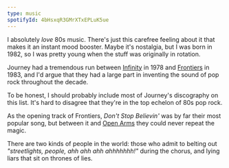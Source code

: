```yaml
---
type: music
spotifyId: 4bHsxqR3GMrXTxEPLuK5ue
---
```


I absolutely _love_ 80s music. There's just this carefree feeling about it that makes it an instant mood booster. Maybe it's nostalgia, but I was born in 1982, so I was pretty young when the stuff was originally in rotation.

Journey had a tremendous run between [Infinity](https://open.spotify.com/album/7K4Nk5fHkCuzNm5A6mdo2U) in 1978 and [Frontiers](https://open.spotify.com/album/2EFUNYmwxe0AOGxBORrfaw) in 1983, and I'd argue that they had a large part in inventing the sound of pop rock throughout the decade.

To be honest, I should probably include most of Journey's discography on this list. It's hard to disagree that they're in the top echelon of 80s pop rock.

As the opening track of Frontiers, _Don't Stop Believin'_ was by far their most popular song, but between it and [Open Arms](https://open.spotify.com/track/2w4EpqGasrz9qdTwocx54t) they could never repeat the magic.

There are two kinds of people in the world: those who admit to belting out _"streetlights, people, ahh ahh ahh ahhhhhhh!"_ during the chorus, and lying liars that sit on thrones of lies.
